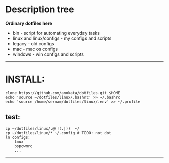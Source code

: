 # Description tree

**Ordinary dotfiles here**

- bin - script for automating everyday tasks
- linux and linux/configs - my configs and scripts
- legacy - old configs
- mac - mac os configs
- windows - win configs and scripts

---

# INSTALL:

    clone https://github.com/anokata/dotfiles.git $HOME
    echo 'source ~/dotfiles/linux/.bashrc' >> ~/.bashrc
    echo 'source /home/sernam/dotfiles/linux/.env' >> ~/.profile

## test:
    cp ~/dotfiles/linux/.@(!(.|))  ~/
    cp ~/dotfiles/linux/* ~/.config # TODO: not dot
    ln configs:
        tmux
        bspcwmrc
        ...
---



